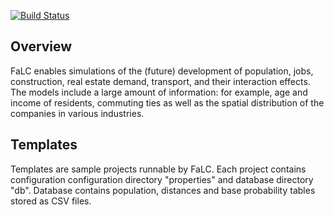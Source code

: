 [![Build Status](http://www.falc-sim.org/images/falc_entire_logo_v03.png)](http://www.falc-sim.org)

## Overview

FaLC enables simulations of the (future) development of population, jobs, construction, real estate demand, transport, and their interaction effects. The models include a large amount of information: for example, age and income of residents, commuting ties as well as the spatial distribution of the companies in various industries. 

## Templates

Templates are sample projects runnable by FaLC. Each project contains configuration configuration directory "properties" and database directory "db". 
Database contains population, distances and base probability tables stored as CSV files.